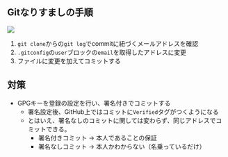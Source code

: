 ## Gitなりすましの手順

![](https://i.imgur.com/IURFRMC.png)

1. `git clone`からの`git log`でcommitに紐づくメールアドレスを確認
2. `.gitconfig`の`user`ブロックの`email`を取得したアドレスに変更
3. ファイルに変更を加えてコミットする

## 対策
- GPGキーを登録の設定を行い、署名付きでコミットする
  - 署名設定後、GitHub上ではコミットに`Verified`タグがつくようになる
  - とはいえ、署名なしのコミットに関しては変わらず、同じアドレスでコミットできる。
    - 署名付きコミット → 本人であることの保証
    - 署名なしコミット → 本人かわからない（名乗っているだけ）

